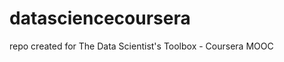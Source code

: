 datasciencecoursera
===================

repo created for The Data Scientist's Toolbox - Coursera MOOC
